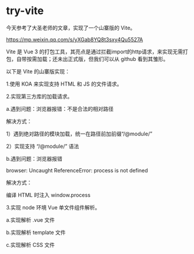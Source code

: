 # try-vite

今天参考了大圣老师的文章，实现了一个山寨版的 Vite。<p>
https://mp.weixin.qq.com/s/yXGab8YQ8t3sxy4Qu5527A

Vite 是 Vue 3 的打包工具，其亮点是通过拦截import的http请求，来实现无需打包，自带按需加载；还未出正式版，但我们可以从 github 看到其雏形。

以下是 Vite 的山寨版实现：<p>
1.使用 KOA 来实现支持 HTML 和 JS 的文件请求。

2.实现第三方库的加载请求。<p>
a.遇到问题：浏览器报错：不是合法的相对路径<p>
解决方式：<p>
1）遇到绝对路径的模块加载，统一在路径前加前缀“/@module/”<p>
2）实现支持 “/@module/” 语法

b.遇到问题：浏览器报错<p>
browser: Uncaught ReferenceError: process is not defined<p>
解决方式：<p>
编译 HTML 时注入 window.process

3.实现 node 环境 Vue 单文件组件解析。<p>
a.实现解析 .vue 文件<p>
b.实现解析 template 文件<p>
c.实现解析 CSS 文件<p>